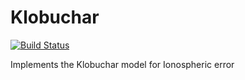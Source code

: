 # Klobuchar

[![Build Status](https://github.com/bukvoj/Klobuchar.jl/actions/workflows/CI.yml/badge.svg?branch=master)](https://github.com/bukvoj/Klobuchar.jl/actions/workflows/CI.yml?query=branch%3Amaster)


Implements the Klobuchar model for Ionospheric error